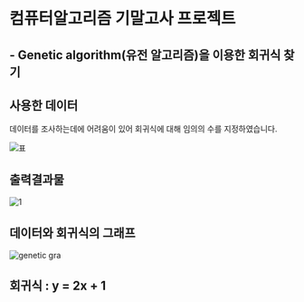 <h1>컴퓨터알고리즘 기말고사 프로젝트</h1>

<h2> - Genetic algorithm(유전 알고리즘)을 이용한 회귀식 찾기</h2>



## 사용한 데이터

데이터를 조사하는데에 어려움이 있어 회귀식에 대해 임의의 수를 지정하였습니다.


![표](https://user-images.githubusercontent.com/38155910/85722782-9a65de00-b72d-11ea-91c4-45a5796aa5db.JPG)


## 출력결과물

![1](https://user-images.githubusercontent.com/38155910/85751456-8fb74300-b745-11ea-90ef-f96116851ead.JPG)


## 데이터와 회귀식의 그래프

![genetic gra](https://user-images.githubusercontent.com/38155910/85723854-9ab2a900-b72e-11ea-8d92-534672781601.JPG)

## 회귀식 : y = 2x + 1
